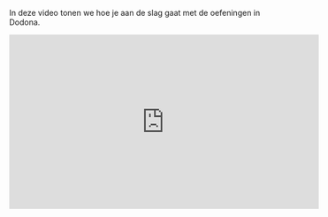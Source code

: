 In deze video tonen we hoe je aan de slag gaat met de oefeningen in Dodona.

<div align="center">
<iframe width="560" height="315" src="https://www.youtube.com/embed/Babynqg_6Xw" title="YouTube video player" frameborder="0" allow="accelerometer; autoplay; clipboard-write; encrypted-media; gyroscope; picture-in-picture; web-share" allowfullscreen></iframe>
</div>

